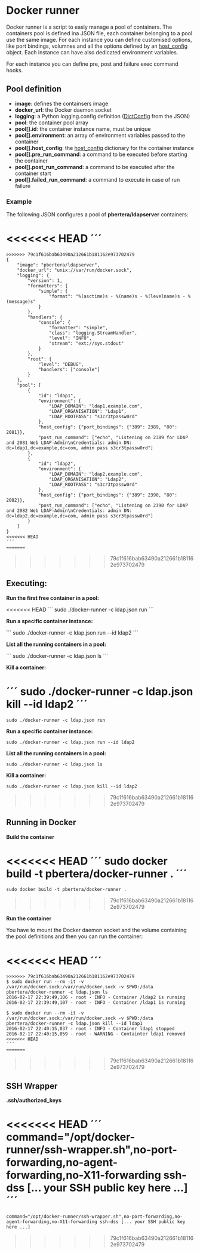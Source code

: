 # Docker runner

Docker runner is a script to easly manage a pool of containers. The containers pool is defined ina JSON file, each container belonging to a pool use the same image.
For each instance you can define customised options, like port bindings, volumnes and all the options defined by an [host_config](https://docker-py.readthedocs.org/en/latest/hostconfig/) object. Each instance can have also dedicated environment variables.

For each instance you can define pre, post and failure exec command hooks.

## Pool definition

- **image**: defines the containsers image
- **docker_url**: the Docker daemon socket
- **logging**: a Python logging.config definition ([DictConfig](https://docs.python.org/2/library/logging.config.html) from the JSON)
- **pool**: the container pool array
- **pool[].id**: the container instance name, must be unique
- **pool[].environment**: an array of environment variables passed to the container
- **pool[].host_config**: the [host_config](https://docker-py.readthedocs.org/en/latest/hostconfig/) dictionary for the container instance
- **pool[].pre_run_command**: a command to be executed before starting the container
- **pool[].post_run_command**: a command to be executed after the container start
- **pool[].failed_run_command**: a command to execute in case of run failure

### Example

The following JSON configures a pool of **pbertera/ldapserver** containers:

<<<<<<< HEAD
´´´
=======
```
>>>>>>> 79c1f616bab63490a212661b181162e973702479
{
    "image": "pbertera/ldapserver",
    "docker_url": "unix://var/run/docker.sock",
    "logging": {
        "version": 1,
        "formatters": {
            "simple": {
                "format": "%(asctime)s - %(name)s - %(levelname)s - %(message)s"
            }
        },
        "handlers": {
            "console": {
                "formatter": "simple",
                "class": "logging.StreamHandler",
                "level": "INFO",
                "stream": "ext://sys.stdout"
            }
        },
        "root": {
            "level": "DEBUG",
            "handlers": ["console"]
        }
    },
    "pool": [
        {
            "id": "ldap1",
            "environment": {
                "LDAP_DOMAIN": "ldap1.example.com",
                "LDAP_ORGANISATION": "Ldap1",
                "LDAP_ROOTPASS": "s3cr3tpassw0rd"
            },
            "host_config": {"port_bindings": {"389": 2389, "80": 2081}},
            "post_run_command": ["echo", "Listening on 2389 for LDAP and 2081 Web LDAP-Admin\nCredentials: admin DN: dc=ldap1,dc=example,dc=com, admin pass s3cr3tpassw0rd"]
        },
        {
            "id": "ldap2",
            "environment": {
                "LDAP_DOMAIN": "ldap2.example.com",
                "LDAP_ORGANISATION": "Ldap2",
                "LDAP_ROOTPASS": "s3cr3tpassw0rd"
            },
            "host_config": {"port_bindings": {"389": 2390, "80": 2082}},
            "post_run_command": ["echo", "Listening on 2390 for LDAP and 2082 Web LDAP-Admin\nCredentials: admin DN: dc=ldap2,dc=example,dc=com, admin pass s3cr3tpassw0rd"]
        }
    ]
}
<<<<<<< HEAD
´´´
=======
```
>>>>>>> 79c1f616bab63490a212661b181162e973702479

## Executing:

**Run the first free container in a pool:**

<<<<<<< HEAD
´´´
sudo ./docker-runner -c ldap.json run
´´´

**Run a specific container instance:**

´´´
sudo ./docker-runner -c ldap.json run --id ldap2
´´´

**List all the running containers in a pool:**

´´´
sudo ./docker-runner -c ldap.json ls
´´´

**Kill a container:**

´´´
sudo ./docker-runner -c ldap.json kill --id ldap2
´´´
=======
```
sudo ./docker-runner -c ldap.json run
```

**Run a specific container instance:**

```
sudo ./docker-runner -c ldap.json run --id ldap2
```

**List all the running containers in a pool:**

```
sudo ./docker-runner -c ldap.json ls
```

**Kill a container:**

```
sudo ./docker-runner -c ldap.json kill --id ldap2
```
>>>>>>> 79c1f616bab63490a212661b181162e973702479

## Running in Docker

**Build the container**

<<<<<<< HEAD
´´´
sudo docker build -t pbertera/docker-runner .
´´´
=======
```
sudo docker build -t pbertera/docker-runner .
```
>>>>>>> 79c1f616bab63490a212661b181162e973702479

**Run the container**

You have to mount the Docker daemon socket and the volume containing the pool definitions and then you can run the container:

<<<<<<< HEAD
´´´
=======
```
>>>>>>> 79c1f616bab63490a212661b181162e973702479
$ sudo docker run --rm -it -v /var/run/docker.sock:/var/run/docker.sock -v $PWD:/data pbertera/docker-runner -c ldap.json ls
2016-02-17 22:39:49,106 - root - INFO - Container /ldap2 is running
2016-02-17 22:39:49,107 - root - INFO - Container /ldap1 is running

$ sudo docker run --rm -it -v /var/run/docker.sock:/var/run/docker.sock -v $PWD:/data pbertera/docker-runner -c ldap.json kill --id ldap1
2016-02-17 22:40:15,037 - root - INFO - Container ldap1 stopped
2016-02-17 22:40:15,059 - root - WARNING - Containter ldap1 removed
<<<<<<< HEAD
´´´
=======
```
>>>>>>> 79c1f616bab63490a212661b181162e973702479

## SSH Wrapper

**.ssh/authorized_keys**

<<<<<<< HEAD
´´´
command="/opt/docker-runner/ssh-wrapper.sh",no-port-forwarding,no-agent-forwarding,no-X11-forwarding ssh-dss [... your SSH public key here ...]
´´´
=======
```
command="/opt/docker-runner/ssh-wrapper.sh",no-port-forwarding,no-agent-forwarding,no-X11-forwarding ssh-dss [... your SSH public key here ...]
```
>>>>>>> 79c1f616bab63490a212661b181162e973702479
